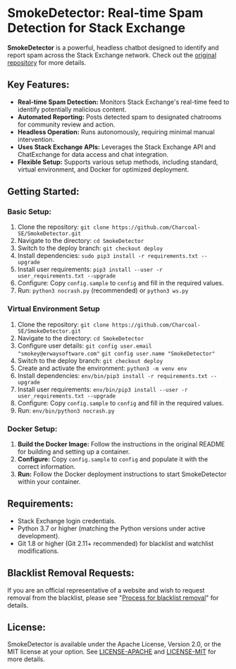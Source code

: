 # SmokeDetector: Real-time Spam Detection for Stack Exchange

**SmokeDetector** is a powerful, headless chatbot designed to identify and report spam across the Stack Exchange network.  Check out the [original repository](https://github.com/Charcoal-SE/SmokeDetector) for more details.

## Key Features:

*   **Real-time Spam Detection:** Monitors Stack Exchange's real-time feed to identify potentially malicious content.
*   **Automated Reporting:** Posts detected spam to designated chatrooms for community review and action.
*   **Headless Operation:** Runs autonomously, requiring minimal manual intervention.
*   **Uses Stack Exchange APIs:** Leverages the Stack Exchange API and ChatExchange for data access and chat integration.
*   **Flexible Setup:** Supports various setup methods, including standard, virtual environment, and Docker for optimized deployment.

## Getting Started:

### Basic Setup:

1.  Clone the repository: `git clone https://github.com/Charcoal-SE/SmokeDetector.git`
2.  Navigate to the directory: `cd SmokeDetector`
3.  Switch to the deploy branch: `git checkout deploy`
4.  Install dependencies: `sudo pip3 install -r requirements.txt --upgrade`
5.  Install user requirements: `pip3 install --user -r user_requirements.txt --upgrade`
6.  Configure: Copy `config.sample` to `config` and fill in the required values.
7.  Run:  `python3 nocrash.py` (recommended) or `python3 ws.py`

### Virtual Environment Setup

1. Clone the repository: `git clone https://github.com/Charcoal-SE/SmokeDetector.git`
2. Navigate to the directory: `cd SmokeDetector`
3. Configure user details:
    `git config user.email "smokey@erwaysoftware.com"`
    `git config user.name "SmokeDetector"`
4. Switch to the deploy branch: `git checkout deploy`
5. Create and activate the environment: `python3 -m venv env`
6. Install dependencies: `env/bin/pip3 install -r requirements.txt --upgrade`
7. Install user requirements: `env/bin/pip3 install --user -r user_requirements.txt --upgrade`
8. Configure: Copy `config.sample` to `config` and fill in the required values.
9. Run: `env/bin/python3 nocrash.py`

### Docker Setup:

1.  **Build the Docker Image:**  Follow the instructions in the original README for building and setting up a container.
2.  **Configure:** Copy `config.sample` to `config` and populate it with the correct information.
3.  **Run:** Follow the Docker deployment instructions to start SmokeDetector within your container.

## Requirements:

*   Stack Exchange login credentials.
*   Python 3.7 or higher (matching the Python versions under active development).
*   Git 1.8 or higher (Git 2.11+ recommended) for blacklist and watchlist modifications.

## Blacklist Removal Requests:

If you are an official representative of a website and wish to request removal from the blacklist, please see "[Process for blacklist removal](https://charcoal-se.org/smokey/Process-for-blacklist-removal)" for details.

## License:

SmokeDetector is available under the Apache License, Version 2.0, or the MIT license at your option. See [LICENSE-APACHE](LICENSE-APACHE) and [LICENSE-MIT](LICENSE-MIT) for more details.